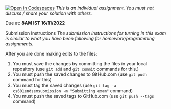 [![Open in Codespaces](https://classroom.github.com/assets/launch-codespace-9f69c29eadd1a2efcce9672406de9a39573de1bdf5953fef360cfc2c3f7d7205.svg)](https://classroom.github.com/open-in-codespaces?assignment_repo_id=9347188)
*This is an individual assignment. You must not discuss / share your solution with others.*

Due at: **8AM IST 16/11/2022**

Submission Instructions
*The submission instructions for turning in this exam is similar to what you have been following for homework/programming assignments.*
 
After you are done making edits to the files: 
1. You must save the changes by committing the files in your local repository (use `git add` and `git commit` commands for this.) 
2. You must push the saved changes to GitHub.com (use `git push` command for this)
3. You must tag the saved changes (use `git tag -a cs601endsemsubmission -m "Submitting exam"` command)
4. You must push the saved tags to GitHub.com (use `git push --tags` command)

